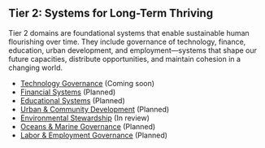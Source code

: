 ## Tier 2: Systems for Long-Term Thriving

Tier 2 domains are foundational systems that enable sustainable human flourishing over time. They include governance of technology, finance, education, urban development, and employment—systems that shape our future capacities, distribute opportunities, and maintain cohesion in a changing world.

- [Technology Governance](/framework/docs/implementation/technology) (Coming soon)
- [Financial Systems](/framework/docs/implementation/financial) (Planned)
- [Educational Systems](/framework/docs/implementation/education) (Planned)
- [Urban & Community Development](/framework/docs/implementation/urban) (Planned)
- [Environmental Stewardship](/framework/docs/implementation/environment) (In review)
- [Oceans & Marine Governance](/framework/docs/implementation/oceans) (Planned)
- [Labor & Employment Governance](/framework/docs/implementation/labor) (Planned)
